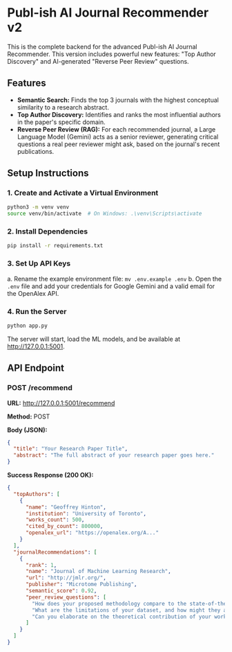 # Publ-ish AI Journal Recommender v2

This is the complete backend for the advanced Publ-ish AI Journal Recommender. This version includes powerful new features: "Top Author Discovery" and AI-generated "Reverse Peer Review" questions.

## Features

-   **Semantic Search:** Finds the top 3 journals with the highest conceptual similarity to a research abstract.
-   **Top Author Discovery:** Identifies and ranks the most influential authors in the paper's specific domain.
-   **Reverse Peer Review (RAG):** For each recommended journal, a Large Language Model (Gemini) acts as a senior reviewer, generating critical questions a real peer reviewer might ask, based on the journal's recent publications.

## Setup Instructions

### 1. Create and Activate a Virtual Environment
```bash
python3 -m venv venv
source venv/bin/activate  # On Windows: .\venv\Scripts\activate
```

### 2. Install Dependencies
```bash
pip install -r requirements.txt
```

### 3. Set Up API Keys
a. Rename the example environment file: `mv .env.example .env`
b. Open the `.env` file and add your credentials for Google Gemini and a valid email for the OpenAlex API.

### 4. Run the Server
```bash
python app.py
```

The server will start, load the ML models, and be available at http://127.0.0.1:5001.

## API Endpoint

### POST /recommend

**URL:** http://127.0.0.1:5001/recommend

**Method:** POST

**Body (JSON):**
```json
{
  "title": "Your Research Paper Title",
  "abstract": "The full abstract of your research paper goes here."
}
```

**Success Response (200 OK):**
```json
{
  "topAuthors": [
    {
      "name": "Geoffrey Hinton",
      "institution": "University of Toronto",
      "works_count": 500,
      "cited_by_count": 800000,
      "openalex_url": "https://openalex.org/A..."
    }
  ],
  "journalRecommendations": [
    {
      "rank": 1,
      "name": "Journal of Machine Learning Research",
      "url": "http://jmlr.org/",
      "publisher": "Microtome Publishing",
      "semantic_score": 0.92,
      "peer_review_questions": [
        "How does your proposed methodology compare to the state-of-the-art models recently published in this journal, specifically regarding computational efficiency?",
        "What are the limitations of your dataset, and how might they affect the generalizability of your findings to real-world scenarios?",
        "Can you elaborate on the theoretical contribution of your work beyond the incremental improvement in performance metrics?"
      ]
    }
  ]
}
